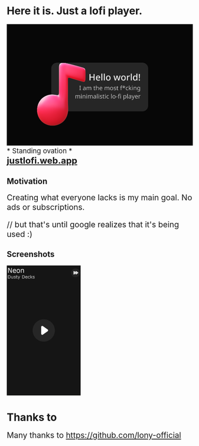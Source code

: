 # Here it is. Just a lofi player. 



<img src="justlofi\icons\preview_hello.png" alt="hello preview"/>
<br>
<div style="font-size: 14pt;"> * Standing ovation *</div>
<b><a href="https://justlofi.web.app/" style="font-size: 18pt;">justlofi.web.app</a></b>

## Motivation
<div style="font-size: 16pt;">
Creating what everyone lacks is my main goal. No ads or subscriptions.

// but that's until google realizes that it's being used :)
</div>

## Screenshots
<img src="justlofi\icons\screenshot_1.png" alt="screen 1" width="200"/>

#  Thanks to
<div style="font-size: 16pt;">
Many thanks to <a href="https://github.com/lony-official">https://github.com/lony-official</a>
</div>